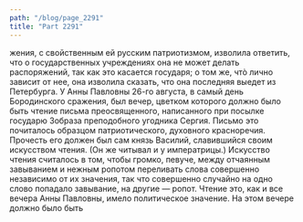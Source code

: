 ```yaml
---
path: "/blog/page_2291"
title: "Part 2291"
---
```


жения, с свойственным ей русским патриотизмом, изволила ответить, что о государственных учреждениях она не может делать распоряжений, так как это касается государя; о том же, чтò лично зависит от нее, она изволила сказать, что она последняя выедет из Петербурга.
У Анны Павловны 26-го августа, в самый день Бородинского сражения, был вечер, цветком которого должно было быть чтение письма преосвященного, написанного при посылке государю 3образа преподобного угодника Сергия. Письмо это почиталось образцом патриотического, духовного красноречия. Прочесть его должен был сам князь Василий, славившийся своим искусством чтения. (Он же читывал и у императрицы.) Искусство чтения считалось в том, чтобы громко, певуче, между отчаянным завыванием и нежным ропотом переливать слова совершенно независимо от их значения, так что совершенно случайно на одно слово попадало завывание, на другие — ропот. Чтение это, как и все вечера Анны Павловны, имело политическое значение. На этом вечере должно было быть

